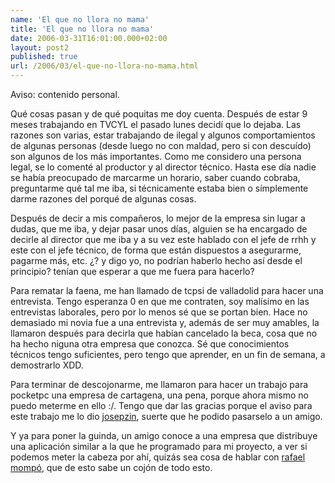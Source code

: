 ```yaml
---
name: 'El que no llora no mama'
title: 'El que no llora no mama'
date: 2006-03-31T16:01:00.000+02:00
layout: post2
published: true
url: /2006/03/el-que-no-llora-no-mama.html
---
```


Aviso: contenido personal.  
  
Qué cosas pasan y de qué poquitas me doy cuenta. Después de estar 9 meses trabajando en TVCYL el pasado lunes decidí que lo dejaba. Las razones son varias, estar trabajando de ilegal y algunos comportamientos de algunas personas (desde luego no con maldad, pero si con descuído) son algunos de los más importantes. Como me considero una persona legal, se lo comenté al productor y al director técnico. Hasta ese día nadie se había preocupado de marcarme un horario, saber cuando cobraba, preguntarme qué tal me iba, si técnicamente estaba bien o símplemente darme razones del porqué de algunas cosas.  
  
Después de decir a mis compañeros, lo mejor de la empresa sin lugar a dudas, que me iba, y dejar pasar unos días, alguien se ha encargado de decirle al director que me iba y a su vez este hablado con el jefe de rrhh y este con el jefe técnico, de forma que están dispuestos a asegurarme, pagarme más, etc. ¿? y digo yo, no podrían haberlo hecho así desde el principio? tenían que esperar a que me fuera para hacerlo?  
  
Para rematar la faena, me han llamado de tcpsi de valladolid para hacer una entrevista. Tengo esperanza 0 en que me contraten, soy malísimo en las entrevistas laborales, pero por lo menos sé que se portan bien. Hace no demasiado mi novia fue a una entrevista y, además de ser muy amables, la llamaron después para decirla que habían cancelado la beca, cosa que no ha hecho niguna otra empresa que conozca. Sé que conocimientos técnicos tengo suficientes, pero tengo que aprender, en un fin de semana, a demostrarlo XDD.  
  
Para terminar de descojonarme, me llamaron para hacer un trabajo para pocketpc una empresa de cartagena, una pena, porque ahora mismo no puedo meterme en ello :/. Tengo que dar las gracias porque el aviso para este trabajo me lo dio [josepzin](http://www.josezanni.com/blog), suerte que he podido pasarselo a un amigo.  
  
Y ya para poner la guinda, un amigo conoce a una empresa que distribuye una aplicación similar a la que he programado para mi proyecto, a ver si podemos meter la cabeza por ahí, quizás sea cosa de hablar con [rafael mompó](http://rafaelmompo.com/), que de esto sabe un cojón de todo esto.